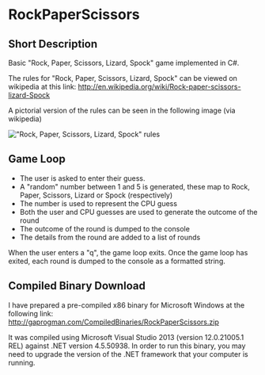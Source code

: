RockPaperScissors
=================

Short Description
-----------------

Basic "Rock, Paper, Scissors, Lizard, Spock" game implemented in C#.

The rules for "Rock, Paper, Scissors, Lizard, Spock" can be viewed on wikipedia at this link: http://en.wikipedia.org/wiki/Rock-paper-scissors-lizard-Spock

A pictorial version of the rules can be seen in the following image (via wikipedia)

!["Rock, Paper, Scissors, Lizard, Spock" rules](http://upload.wikimedia.org/wikipedia/commons/thumb/f/fe/Rock_Paper_Scissors_Lizard_Spock_en.svg/500px-Rock_Paper_Scissors_Lizard_Spock_en.svg.png)

Game Loop
---------

* The user is asked to enter their guess.
* A "random" number between 1 and 5 is generated, these map to Rock, Paper, Scissors, Lizard or Spock (respectively)
* The number is used to represent the CPU guess
* Both the user and CPU guesses are used to generate the outcome of the round
* The outcome of the round is dumped to the console
* The details from the round are added to a list of rounds

When the user enters a "q", the game loop exits. Once the game loop has exited, each round is dumped to the console as a formatted string.

Compiled Binary Download
------------------------

I have prepared a pre-compiled x86 binary for Microsoft Windows at the following link: http://gaprogman.com/CompiledBinaries/RockPaperScissors.zip

It was compiled using Microsoft Visual Studio 2013 (version 12.0.21005.1 REL) against .NET version 4.5.50938. In order to run this binary, you may need to upgrade the version of the .NET framework that your computer is running.